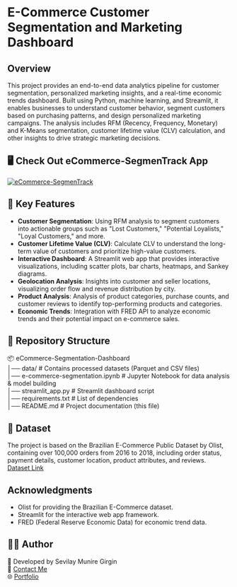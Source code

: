 # E-Commerce Customer Segmentation and Marketing Dashboard
## Overview
This project provides an end-to-end data analytics pipeline for customer segmentation, personalized marketing insights, and a real-time economic trends dashboard.      Built using Python, machine learning, and Streamlit, it enables businesses to understand customer behavior, segment customers based on purchasing patterns, and design personalized marketing campaigns. 
The analysis includes RFM (Recency, Frequency, Monetary) and K-Means segmentation, customer lifetime value (CLV) calculation, and other insights to drive strategic marketing decisions.

## 🖥️ Check Out eCommerce-SegmenTrack App
[![eCommerce-SegmenTrack](https://img.shields.io/badge/Streamlit-FF4B4B?style=for-the-badge&logo=Streamlit&logoColor=white)](https://ecommerce-segmentrack.streamlit.app/)

## 🚀 Key Features
- **Customer Segmentation**: Using RFM analysis to segment customers into actionable groups such as "Lost Customers," "Potential Loyalists," "Loyal Customers," and more.   
- **Customer Lifetime Value (CLV)**: Calculate CLV to understand the long-term value of customers and prioritize high-value customers.   
- **Interactive Dashboard**: A Streamlit web app that provides interactive visualizations, including scatter plots, bar charts, heatmaps, and Sankey diagrams.   
- **Geolocation Analysis**: Insights into customer and seller locations, visualizing order flow and revenue distribution by city.   
- **Product Analysis**: Analysis of product categories, purchase counts, and customer reviews to identify top-performing products and categories.   
- **Economic Trends**: Integration with FRED API to analyze economic trends and their potential impact on e-commerce sales.   

## 📂 Repository Structure
📦 eCommerce-Segmentation-Dashboard  
│── data/                             # Contains processed datasets (Parquet and CSV files)   
│── e-commerce-segmentation.ipynb     # Jupyter Notebook for data analysis & model building   
│── streamlit_app.py                  # Streamlit dashboard script   
│── requirements.txt                  # List of dependencies   
│── README.md                         # Project documentation (this file)  


## 🔗 Dataset
The project is based on the Brazilian E-Commerce Public Dataset by Olist, containing over 100,000 orders from 2016 to 2018, including order status, payment details, customer location, product attributes, and reviews.   
[Dataset Link](https://www.kaggle.com/datasets/olistbr/brazilian-ecommerce)

## Acknowledgments
- Olist for providing the Brazilian E-Commerce dataset.
- Streamlit for the interactive web app framework.
- FRED (Federal Reserve Economic Data) for economic trend data.

## 👩‍💻 Author
📌 Developed by Sevilay Munire Girgin   
📧 [Contact Me](https://linktr.ee/sevilaymgirgin)   
🌐 [Portfolio](sevilaymuni.github.io/Girgin)
